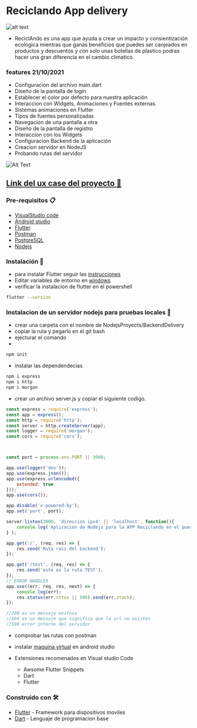 
# Reciclando App delivery 
 ![alt text](https://github.com/BryanApolinario/reciclandoApp/blob/main/assets/img/delivery.png)
- ReciclAndo es una app que ayuda a crear un impacto y consientización ecologica mientras que ganas beneficios  que puedes ser canjeados en productos y descuentos  y con solo unas botellas de plastico podras hacer una gran diferencia en el cambio climatico.

### features 21/10/2021
- Configuracion del archivo main.dart
- Diseño de la pantalla de login
- Establecer el color por defecto para nuestra aplicación
- Interaccion con Widgets, Animaciones y Fuentes externas
- Sistemas animaciones en Flutter
- Tipos de fuentes personalizadas
- Navegacion de una pantalla a otra
- Diseño de la pantalla de registro
- Interaccion con los Widgets
- Configuracion Backend de la aplicación
- Creacion servidor en NodeJS
- Probando rutas del servidor

![Alt Text](https://media.giphy.com/media/6Qotkeqtn2PnUBzry1/source.gif)



## [Link del ux case del proyecto :art:](https://www.figma.com/file/TZl198OABgCCgkhJq0nuUS/Reciclando_UX_Estudio?node-id=216%3A10)

### Pre-requisitos 📋
- [VisualStudio code](https://code.visualstudio.com/)
- [Android studio](https://developer.android.com/studio?hl=es-419)
- [Flutter](https://flutter.dev/docs/get-started/install)
- [Postman](https://www.postman.com/)
- [PostgreSQL](https://www.postgresql.org/)
- [Nodejs](https://nodejs.org/es/)

### Instalación 🔧
- para instalar Flutter seguir las [instrucciones](https://flutter.dev/docs/get-started/install/windows)
- Editar variables de entorno en [windows](https://www.genbeta.com/desarrollo/variables-entorno-que-sirven-como-podemos-editarlas-windows-linux )
- verificar la instalacion de flutter en el powershell
```bash
flutter --version
```
### Instalacion de un servidor nodejs para pruebas locales 🔧
- crear una carpeta con el nombre de NodejsProyects/BackendDelivery 
- copiar la ruta y pegarlo en el git bash 
- ejecturar el comando 
- 
```bash
npm init
```

- instalar las dependendecias
```bash
npm i express
npm i http
npm i morgan 
```
- crear un archivo server.js y copiar el siguiente codigo. 
```Javascript
const express = require('express');
const app = express();
const http = require('http');
const server = http.createServer(app);
const logger = require('morgan');
const cors = require('cors');



const port = process.env.PORT || 3000;

app.use(logger('dev'));
app.use(express.json());
app.use(express.urlencoded({
    extended: true
}));
app.use(cors());

app.disable('x-powered-by');
app.set('port', port);

server.listen(3000, 'direccion ipv4' || 'localhost', function(){
    console.log('Aplicacion de Nodejs para la APP Reciclando en el puerto: '+ port +' iniciando...')
} );

app.get('/', (req, res) => {
    res.send('Ruta raiz del backend');
});

app.get('/test', (req, res) => {
    res.send('este es la ruta TEST');
});
// ERROR HANDLER
app.use((err, req, res, next) => {
    console.log(err);
    res.status(err.sttus || 500).send(err.stack);
});

//200 es un mensaje exitosa
//404 es un mensaje que significa que la url no existes
//500 error interno del servidor 

```
- comprobar las rutas con postman



- instalar [maquina virtual](https://www.youtube.com/watch?v=MAmrggRxEJ4) en android studio 
- Extensiones recomenados en Visual studio Code
	-  Awsome Flutter Snippets
	- Dart
	- Flutter

### Construido con 🛠️
- [Flutter](https://flutter.dev/) - Framework para dispositivos moviles
- [Dart](https://dart.dev/) - Lenguaje de programacion base


